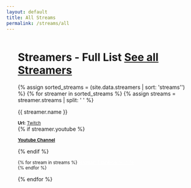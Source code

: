 ```yaml
---
layout: default
title: All Streams
permalink: /streams/all
---
```


<div style="max-width: 1200px;padding: 0 30px;margin: auto;">
  <div class="heading" style="margin: 50px 0 0">
    <h1>
      Streamers - Full List
      <a href="/streams/all" class="btn btn-default">See all Streamers</a>
    </h1>
  </div>
  <div class="row">
    {% assign sorted_streams = (site.data.streamers | sort: 'streams'') %}
    {% for streamer in sorted_streams %}
    {% assign streams = streamer.streams | split: ' ' %}
    <div class="col-xs-6 col-sm-4 col-md-3">
      <p>{{ streamer.name }}</p>
      <p style="margin-bottom: 0;"><small><strong>Url:</strong> <a href="https://twitch.tv/{{ streamer.name }}" target="_blank">Twitch</a></small></p>
      {% if streamer.youtube %}
        <p><small><strong><a href="{{ streamer.youtube }}" target="_blank">Youtube Channel</a></strong></small></p>
      {% endif %}
      <p><small>
        {% for stream in streams %}
          <a href="/streams/{{ stream }}" style="color: #fff;">{{stream | replace: '-', ' '}}</a><br/>
        {% endfor %}
      </small></p>
    </div>
    {% endfor %}
  </div>
</div>